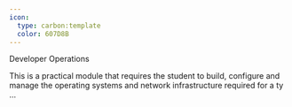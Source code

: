 ```yaml
---
icon:
  type: carbon:template
  color: 607D8B
---
```

Developer Operations

This is a practical module that requires the student to build, configure and manage the operating systems and network infrastructure required for a ty ... 
